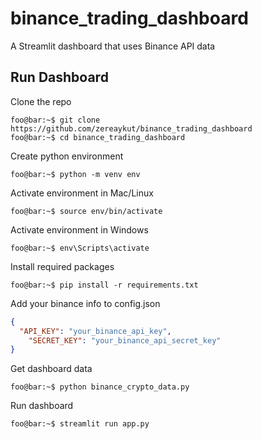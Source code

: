 # binance_trading_dashboard
A Streamlit dashboard that uses Binance API data

## Run Dashboard
Clone the repo
```console
foo@bar:~$ git clone https://github.com/zereaykut/binance_trading_dashboard
foo@bar:~$ cd binance_trading_dashboard
```

Create python environment
```console
foo@bar:~$ python -m venv env
```

Activate environment in Mac/Linux 
```console
foo@bar:~$ source env/bin/activate
```

Activate environment in Windows 
```console
foo@bar:~$ env\Scripts\activate
```

Install required packages
```console
foo@bar:~$ pip install -r requirements.txt
```

Add your binance info to config.json
```json
{
  "API_KEY": "your_binance_api_key",
	"SECRET_KEY": "your_binance_api_secret_key"
}
```

Get dashboard data
```console
foo@bar:~$ python binance_crypto_data.py
```

Run dashboard
```console
foo@bar:~$ streamlit run app.py
```

